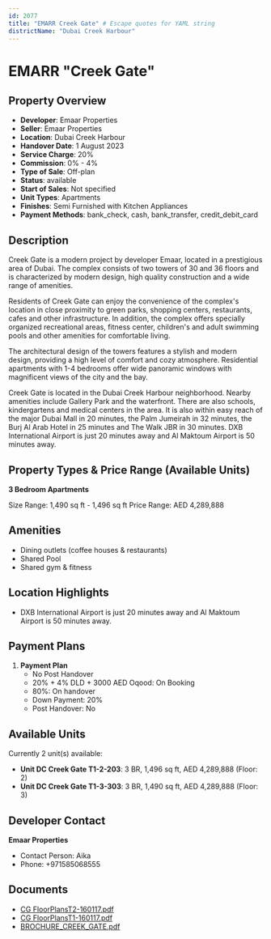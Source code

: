 ```yaml
---
id: 2077
title: "EMARR Creek Gate" # Escape quotes for YAML string
districtName: "Dubai Creek Harbour"
---
```


# EMARR "Creek Gate"

## Property Overview
- **Developer**: Emaar Properties
- **Seller**: Emaar Properties
- **Location**: Dubai Creek Harbour
- **Handover Date**: 1 August 2023
- **Service Charge**: 20%
- **Commission**: 0% - 4%
- **Type of Sale**: Off-plan
- **Status**: available
- **Start of Sales**: Not specified
- **Unit Types**: Apartments
- **Finishes**: Semi Furnished with Kitchen Appliances
- **Payment Methods**: bank_check, cash, bank_transfer, credit_debit_card

## Description
Creek Gate is a modern project by developer Emaar, located in a prestigious area of Dubai. The complex consists of two towers of 30 and 36 floors and is characterized by modern design, high quality construction and a wide range of amenities.

 Residents of Creek Gate can enjoy the convenience of the complex's location in close proximity to green parks, shopping centers, restaurants, cafes and other infrastructure. In addition, the complex offers specially organized recreational areas, fitness center, children's and adult swimming pools and other amenities for comfortable living.

 The architectural design of the towers features a stylish and modern design, providing a high level of comfort and cozy atmosphere. Residential apartments with 1-4 bedrooms offer wide panoramic windows with magnificent views of the city and the bay.

 Creek Gate is located in the Dubai Creek Harbour neighborhood. Nearby amenities include Gallery Park and the waterfront. There are also schools, kindergartens and medical centers in the area. It is also within easy reach of the major Dubai Mall in 20 minutes, the Palm Jumeirah in 32 minutes, the Burj Al Arab Hotel in 25 minutes and The Walk JBR in 30 minutes. DXB International Airport is just 20 minutes away and Al Maktoum Airport is 50 minutes away.

## Property Types & Price Range (Available Units)
**3 Bedroom Apartments**

Size Range: 1,490 sq ft - 1,496 sq ft
Price Range: AED 4,289,888

## Amenities
- Dining outlets  (coffee houses & restaurants)
- Shared Pool
- Shared gym & fitness

## Location Highlights
- DXB International Airport is just 20 minutes away and Al Maktoum Airport is 50 minutes away.

## Payment Plans
1. **Payment Plan**
   - No Post Handover
   - 20% + 4% DLD + 3000 AED Oqood: On Booking
   - 80%: On handover
   - Down Payment: 20%
   - Post Handover: No

## Available Units
Currently 2 unit(s) available:
- **Unit DC Creek Gate T1-2-203**: 3 BR, 1,496 sq ft, AED 4,289,888 (Floor: 2)
- **Unit DC Creek Gate T1-3-303**: 3 BR, 1,490 sq ft, AED 4,289,888 (Floor: 3)

## Developer Contact
**Emaar Properties**
- Contact Person: Aika
- Phone: +971585068555

## Documents
- [CG FloorPlansT2-160117.pdf](https://cdn.geniemap.net/2023/09/26/qb7UGCwwlgOnMhp5uUws5cvoruo8OGFpd0iWZwN8.pdf)
- [CG FloorPlansT1-160117.pdf](https://cdn.geniemap.net/2023/09/26/BfdgGN060tRYdGKsVsVuzReMaNXISkkPGLU8ur2S.pdf)
- [BROCHURE_CREEK_GATE.pdf](https://cdn.geniemap.net/2024/05/30/hHAY38zJ4dPSFVWm7ny0DH4ZxgDX52xZ383emdx9.pdf)
